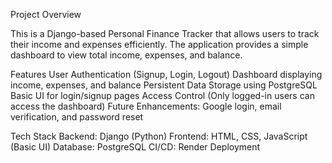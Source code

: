 Project Overview

This is a Django-based Personal Finance Tracker that allows users to track their income and expenses efficiently. 
The application provides a simple dashboard to view total income, expenses, and balance.

Features
User Authentication (Signup, Login, Logout)
Dashboard displaying income, expenses, and balance
Persistent Data Storage using PostgreSQL
Basic UI for login/signup pages
Access Control (Only logged-in users can access the dashboard)
Future Enhancements: Google login, email verification, and password reset

Tech Stack
Backend: Django (Python)
Frontend: HTML, CSS, JavaScript (Basic UI)
Database: PostgreSQL
CI/CD: Render Deployment
